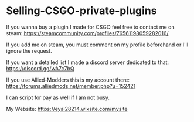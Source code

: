 # Selling-CSGO-private-plugins
If you wanna buy a plugin I made for CSGO feel free to contact me on steam: https://steamcommunity.com/profiles/76561198059282016/

If you add me on steam, you must comment on my profile beforehand or I'll ignore the request.

If you want a detailed list I made a discord server dedicated to that: https://discord.gg/wA7c7bQ

If you use Allied-Modders this is my account there: https://forums.alliedmods.net/member.php?u=152421

I can script for pay as well if I am not busy.

My Website: https://eyal28214.wixsite.com/mysite

<span style="font-size:1%">Keywords: CSGO Plugins, CSS Plugins, Sourcemod Plugins, Sourcemod Private Plugins, Sourcemod Paid Plugins, CSGO Private Plugins, CSS Private Plugins, Plugin Selling Sourcemod, Sourcemod Shop, Sourcemod Store, PayPal, PayPal Only, Eyal282, Allied Modders, AlliedModders, Alliedmods, Allied Mods</span>
